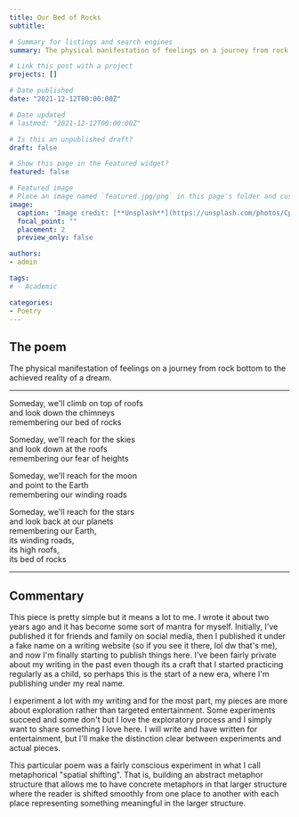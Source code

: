 ```yaml
---
title: Our Bed of Rocks
subtitle: 

# Summary for listings and search engines
summary: The physical manifestation of feelings on a journey from rock bottom to the achieved reality of a dream.

# Link this post with a project
projects: []

# Date published
date: "2021-12-12T00:00:00Z"

# Date updated
# lastmod: "2021-12-12T00:00:00Z"

# Is this an unpublished draft?
draft: false

# Show this page in the Featured widget?
featured: false

# Featured image
# Place an image named `featured.jpg/png` in this page's folder and customize its options here.
image:
  caption: 'Image credit: [**Unsplash**](https://unsplash.com/photos/CpkOjOcXdUY)'
  focal_point: ""
  placement: 2
  preview_only: false

authors:
- admin

tags:
# - Academic

categories:
- Poetry
---
```


## The poem 

The physical manifestation of feelings on a journey from rock bottom to the achieved reality of a dream.


---------------------------------------
Someday, we'll climb on top of roofs \
and look down the chimneys \
remembering our bed of rocks


Someday, we'll reach for the skies\
and look down at the roofs \
remembering our fear of heights


Someday, we'll reach for the moon \
and point to the Earth \
remembering our winding roads


Someday, we'll reach for the stars \
and look back at our planets \
remembering our Earth, \
its winding roads, \
its high roofs,\
its bed of rocks

------------------------------------
## Commentary

This piece is pretty simple but it means a lot to me. I wrote it about two years ago and it has become some sort of mantra for myself. Initially, I've published it for friends and family on social media, then I published it under a fake name on a writing website (so if you see it there, lol dw that's me), and now I'm finally starting to publish things here. I've been fairly private about my writing in the past even though its a craft that I started practicing regularly as a child, so perhaps this is the start of a new era, where I'm publishing under my real name.

I experiment a lot with my writing and for the most part, my pieces are more about exploration rather than targeted entertainment. Some experiments succeed and some don't but I love the exploratory process and I simply want to share something I love here. I will write and have written for entertainment, but I'll make the distinction clear between experiments and actual pieces.


This particular poem was a fairly conscious experiment in what I call metaphorical "spatial shifting". That is, building an abstract metaphor structure that allows me to have concrete metaphors in that larger structure where the reader is shifted smoothly from one place to another with each place representing something meaningful in the larger structure.








